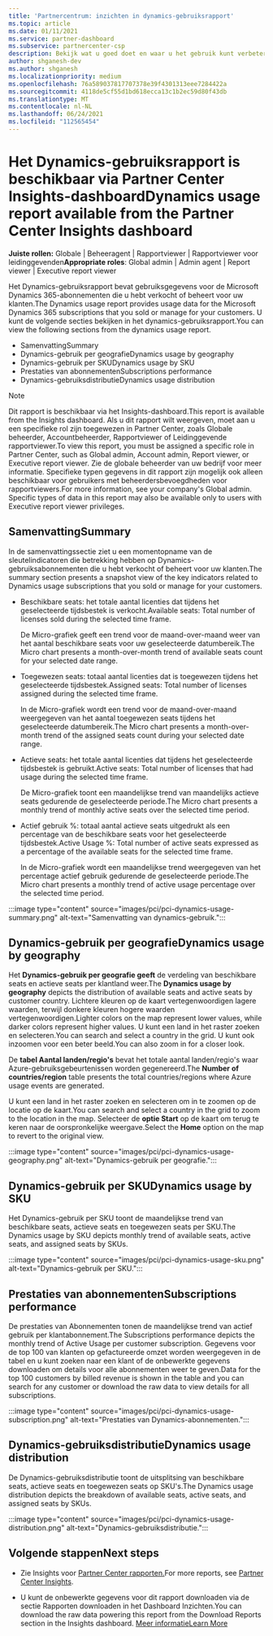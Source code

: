 ```yaml
---
title: 'Partnercentrum: inzichten in dynamics-gebruiksrapport'
ms.topic: article
ms.date: 01/11/2021
ms.service: partner-dashboard
ms.subservice: partnercenter-csp
description: Bekijk wat u goed doet en waar u het gebruik kunt verbeteren van Dynamics-abonnementen die u voor uw klanten verkoopt of beheert.
author: shganesh-dev
ms.author: shganesh
ms.localizationpriority: medium
ms.openlocfilehash: 76a589037817707378e39f4301313eee7284422a
ms.sourcegitcommit: 4118de5cf55d1bd618ecca13c1b2ec59d80f43db
ms.translationtype: MT
ms.contentlocale: nl-NL
ms.lasthandoff: 06/24/2021
ms.locfileid: "112565454"
---
```

# <a name="dynamics-usage-report-available-from-the-partner-center-insights-dashboard"></a><span data-ttu-id="ec737-103">Het Dynamics-gebruiksrapport is beschikbaar via Partner Center Insights-dashboard</span><span class="sxs-lookup"><span data-stu-id="ec737-103">Dynamics usage report available from the Partner Center Insights dashboard</span></span>

<span data-ttu-id="ec737-104">**Juiste rollen:** Globale | Beheeragent | Rapportviewer | Rapportviewer voor leidinggevenden</span><span class="sxs-lookup"><span data-stu-id="ec737-104">**Appropriate roles**: Global admin | Admin agent | Report viewer | Executive report viewer</span></span>

<span data-ttu-id="ec737-105">Het Dynamics-gebruiksrapport bevat gebruiksgegevens voor de Microsoft Dynamics 365-abonnementen die u hebt verkocht of beheert voor uw klanten.</span><span class="sxs-lookup"><span data-stu-id="ec737-105">The Dynamics usage report provides usage data for the Microsoft Dynamics 365 subscriptions that you sold or manage for your customers.</span></span> <span data-ttu-id="ec737-106">U kunt de volgende secties bekijken in het dynamics-gebruiksrapport.</span><span class="sxs-lookup"><span data-stu-id="ec737-106">You can view the following sections from the dynamics usage report.</span></span>

- <span data-ttu-id="ec737-107">Samenvatting</span><span class="sxs-lookup"><span data-stu-id="ec737-107">Summary</span></span>
- <span data-ttu-id="ec737-108">Dynamics-gebruik per geografie</span><span class="sxs-lookup"><span data-stu-id="ec737-108">Dynamics usage by geography</span></span>
- <span data-ttu-id="ec737-109">Dynamics-gebruik per SKU</span><span class="sxs-lookup"><span data-stu-id="ec737-109">Dynamics usage by SKU</span></span>
- <span data-ttu-id="ec737-110">Prestaties van abonnementen</span><span class="sxs-lookup"><span data-stu-id="ec737-110">Subscriptions performance</span></span>
- <span data-ttu-id="ec737-111">Dynamics-gebruiksdistributie</span><span class="sxs-lookup"><span data-stu-id="ec737-111">Dynamics usage distribution</span></span>

 > [!NOTE]
 > <span data-ttu-id="ec737-112">Dit rapport is beschikbaar via het Insights-dashboard.</span><span class="sxs-lookup"><span data-stu-id="ec737-112">This report is available from the Insights dashboard.</span></span> <span data-ttu-id="ec737-113">Als u dit rapport wilt weergeven, moet aan u een specifieke rol zijn toegewezen in Partner Center, zoals Globale beheerder, Accountbeheerder, Rapportviewer of Leidinggevende rapportviewer.</span><span class="sxs-lookup"><span data-stu-id="ec737-113">To view this report, you must be assigned a specific role in Partner Center, such as Global admin, Account admin, Report viewer, or Executive report viewer.</span></span> <span data-ttu-id="ec737-114">Zie de globale beheerder van uw bedrijf voor meer informatie. Specifieke typen gegevens in dit rapport zijn mogelijk ook alleen beschikbaar voor gebruikers met beheerdersbevoegdheden voor rapportviewers.</span><span class="sxs-lookup"><span data-stu-id="ec737-114">For more information, see your company's Global admin. Specific types of data in this report may also be available only to users with Executive report viewer privileges.</span></span>

## <a name="summary"></a><span data-ttu-id="ec737-115">Samenvatting</span><span class="sxs-lookup"><span data-stu-id="ec737-115">Summary</span></span>

<span data-ttu-id="ec737-116">In de samenvattingssectie ziet u een momentopname van de sleutelindicatoren die betrekking hebben op Dynamics-gebruiksabonnementen die u hebt verkocht of beheert voor uw klanten.</span><span class="sxs-lookup"><span data-stu-id="ec737-116">The summary section presents a snapshot view of the key indicators related to Dynamics usage subscriptions that you sold or manage for your customers.</span></span>  

- <span data-ttu-id="ec737-117">Beschikbare seats: het totale aantal licenties dat tijdens het geselecteerde tijdsbestek is verkocht.</span><span class="sxs-lookup"><span data-stu-id="ec737-117">Available seats: Total number of licenses sold during the selected time frame.</span></span>

   <span data-ttu-id="ec737-118">De Micro-grafiek geeft een trend voor de maand-over-maand weer van het aantal beschikbare seats voor uw geselecteerde datumbereik.</span><span class="sxs-lookup"><span data-stu-id="ec737-118">The Micro chart presents a month-over-month trend of available seats count for your selected date range.</span></span>

- <span data-ttu-id="ec737-119">Toegewezen seats: totaal aantal licenties dat is toegewezen tijdens het geselecteerde tijdsbestek.</span><span class="sxs-lookup"><span data-stu-id="ec737-119">Assigned seats: Total number of licenses assigned during the selected time frame.</span></span>

   <span data-ttu-id="ec737-120">In de Micro-grafiek wordt een trend voor de maand-over-maand weergegeven van het aantal toegewezen seats tijdens het geselecteerde datumbereik.</span><span class="sxs-lookup"><span data-stu-id="ec737-120">The Micro chart presents a month-over-month trend of the assigned seats count during your selected date range.</span></span>

- <span data-ttu-id="ec737-121">Actieve seats: het totale aantal licenties dat tijdens het geselecteerde tijdsbestek is gebruikt.</span><span class="sxs-lookup"><span data-stu-id="ec737-121">Active seats: Total number of licenses that had usage during the selected time frame.</span></span> 

   <span data-ttu-id="ec737-122">De Micro-grafiek toont een maandelijkse trend van maandelijks actieve seats gedurende de geselecteerde periode.</span><span class="sxs-lookup"><span data-stu-id="ec737-122">The Micro chart presents a monthly trend of monthly active seats over the selected time period.</span></span>

- <span data-ttu-id="ec737-123">Actief gebruik %: totaal aantal actieve seats uitgedrukt als een percentage van de beschikbare seats voor het geselecteerde tijdsbestek.</span><span class="sxs-lookup"><span data-stu-id="ec737-123">Active Usage %: Total number of active seats expressed as a percentage of the available seats for the selected time frame.</span></span> 

   <span data-ttu-id="ec737-124">In de Micro-grafiek wordt een maandelijkse trend weergegeven van het percentage actief gebruik gedurende de geselecteerde periode.</span><span class="sxs-lookup"><span data-stu-id="ec737-124">The Micro chart presents a monthly trend of active usage percentage over the selected time period.</span></span>

:::image type="content" source="images/pci/pci-dynamics-usage-summary.png" alt-text="Samenvatting van dynamics-gebruik.":::

## <a name="dynamics-usage-by-geography"></a><span data-ttu-id="ec737-126">Dynamics-gebruik per geografie</span><span class="sxs-lookup"><span data-stu-id="ec737-126">Dynamics usage by geography</span></span>

<span data-ttu-id="ec737-127">Het **Dynamics-gebruik per geografie geeft** de verdeling van beschikbare seats en actieve seats per klantland weer.</span><span class="sxs-lookup"><span data-stu-id="ec737-127">The **Dynamics usage by geography** depicts the distribution of available seats and active seats by customer country.</span></span> <span data-ttu-id="ec737-128">Lichtere kleuren op de kaart vertegenwoordigen lagere waarden, terwijl donkere kleuren hogere waarden vertegenwoordigen.</span><span class="sxs-lookup"><span data-stu-id="ec737-128">Lighter colors on the map represent lower values, while darker colors represent higher values.</span></span> <span data-ttu-id="ec737-129">U kunt een land in het raster zoeken en selecteren.</span><span class="sxs-lookup"><span data-stu-id="ec737-129">You can search and select a country in the grid.</span></span> <span data-ttu-id="ec737-130">U kunt ook inzoomen voor een beter beeld.</span><span class="sxs-lookup"><span data-stu-id="ec737-130">You can also zoom in for a closer look.</span></span>

<span data-ttu-id="ec737-131">De **tabel Aantal landen/regio's** bevat het totale aantal landen/regio's waar Azure-gebruiksgebeurtenissen worden gegenereerd.</span><span class="sxs-lookup"><span data-stu-id="ec737-131">The **Number of countries/region** table presents the total countries/regions where Azure usage events are generated.</span></span>

<span data-ttu-id="ec737-132">U kunt een land in het raster zoeken en selecteren om in te zoomen op de locatie op de kaart.</span><span class="sxs-lookup"><span data-stu-id="ec737-132">You can search and select a country in the grid to zoom to the location in the map.</span></span> <span data-ttu-id="ec737-133">Selecteer de **optie Start** op de kaart om terug te keren naar de oorspronkelijke weergave.</span><span class="sxs-lookup"><span data-stu-id="ec737-133">Select the **Home** option on the map to revert to the original view.</span></span>

:::image type="content" source="images/pci/pci-dynamics-usage-geography.png" alt-text="Dynamics-gebruik per geografie.":::

## <a name="dynamics-usage-by-sku"></a><span data-ttu-id="ec737-135">Dynamics-gebruik per SKU</span><span class="sxs-lookup"><span data-stu-id="ec737-135">Dynamics usage by SKU</span></span>

<span data-ttu-id="ec737-136">Het Dynamics-gebruik per SKU toont de maandelijkse trend van beschikbare seats, actieve seats en toegewezen seats per SKU.</span><span class="sxs-lookup"><span data-stu-id="ec737-136">The Dynamics usage by SKU depicts monthly trend of available seats, active seats, and assigned seats by SKUs.</span></span>

:::image type="content" source="images/pci/pci-dynamics-usage-sku.png" alt-text="Dynamics-gebruik per SKU.":::

## <a name="subscriptions-performance"></a><span data-ttu-id="ec737-138">Prestaties van abonnementen</span><span class="sxs-lookup"><span data-stu-id="ec737-138">Subscriptions performance</span></span>

<span data-ttu-id="ec737-139">De prestaties van Abonnementen tonen de maandelijkse trend van actief gebruik per klantabonnement.</span><span class="sxs-lookup"><span data-stu-id="ec737-139">The Subscriptions performance depicts the monthly trend of Active Usage per customer subscription.</span></span> <span data-ttu-id="ec737-140">Gegevens voor de top 100 van klanten op gefactureerde omzet worden weergegeven in de tabel en u kunt zoeken naar een klant of de onbewerkte gegevens downloaden om details voor alle abonnementen weer te geven.</span><span class="sxs-lookup"><span data-stu-id="ec737-140">Data for the top 100 customers by billed revenue is shown in the table and you can search for any customer or download the raw data to view details for all subscriptions.</span></span>

:::image type="content" source="images/pci/pci-dynamics-usage-subscription.png" alt-text="Prestaties van Dynamics-abonnementen.":::

## <a name="dynamics-usage-distribution"></a><span data-ttu-id="ec737-142">Dynamics-gebruiksdistributie</span><span class="sxs-lookup"><span data-stu-id="ec737-142">Dynamics usage distribution</span></span>

<span data-ttu-id="ec737-143">De Dynamics-gebruiksdistributie toont de uitsplitsing van beschikbare seats, actieve seats en toegewezen seats op SKU's.</span><span class="sxs-lookup"><span data-stu-id="ec737-143">The Dynamics usage distribution depicts the breakdown of available seats, active seats, and assigned seats by SKUs.</span></span>

:::image type="content" source="images/pci/pci-dynamics-usage-distribution.png" alt-text="Dynamics-gebruiksdistributie.":::

## <a name="next-steps"></a><span data-ttu-id="ec737-145">Volgende stappen</span><span class="sxs-lookup"><span data-stu-id="ec737-145">Next steps</span></span>

- <span data-ttu-id="ec737-146">Zie Insights voor [Partner Center rapporten.](partner-center-insights.md)</span><span class="sxs-lookup"><span data-stu-id="ec737-146">For more reports, see [Partner Center Insights](partner-center-insights.md).</span></span>

- <span data-ttu-id="ec737-147">U kunt de onbewerkte gegevens voor dit rapport downloaden via de sectie Rapporten downloaden in het Dashboard Inzichten.</span><span class="sxs-lookup"><span data-stu-id="ec737-147">You can download the raw data powering this report from the Download Reports section in the Insights dashboard.</span></span> [<span data-ttu-id="ec737-148">Meer informatie</span><span class="sxs-lookup"><span data-stu-id="ec737-148">Learn More</span></span>](pci-download-reports.md) 
